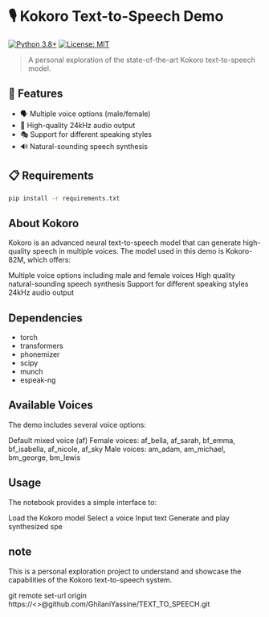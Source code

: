 # 🎙️ Kokoro Text-to-Speech Demo

[![Python 3.8+](https://img.shields.io/badge/python-3.8+-blue.svg)](https://www.python.org/downloads/)
[![License: MIT](https://img.shields.io/badge/License-MIT-yellow.svg)](https://opensource.org/licenses/MIT)

> A personal exploration of the state-of-the-art Kokoro text-to-speech model.

## 🚀 Features

- 🗣️ Multiple voice options (male/female)
- 🎵 High-quality 24kHz audio output
- 🎭 Support for different speaking styles
- 🔊 Natural-sounding speech synthesis

## 📋 Requirements

```bash
pip install -r requirements.txt
```

## About Kokoro
Kokoro is an advanced neural text-to-speech model that can generate high-quality speech in multiple voices. The model used in this demo is Kokoro-82M, which offers:

Multiple voice options including male and female voices
High quality natural-sounding speech synthesis
Support for different speaking styles
24kHz audio output

## Dependencies
- torch 
- transformers
- phonemizer
- scipy
- munch
- espeak-ng

## Available Voices
The demo includes several voice options:

Default mixed voice (af)
Female voices: af_bella, af_sarah, bf_emma, bf_isabella, af_nicole, af_sky
Male voices: am_adam, am_michael, bm_george, bm_lewis

## Usage
The notebook provides a simple interface to:

Load the Kokoro model
Select a voice
Input text
Generate and play synthesized spe

## note 
This is a personal exploration project to understand and showcase the capabilities of the Kokoro text-to-speech system.


git remote set-url origin https://<>@github.com/GhilaniYassine/TEXT_TO_SPEECH.git